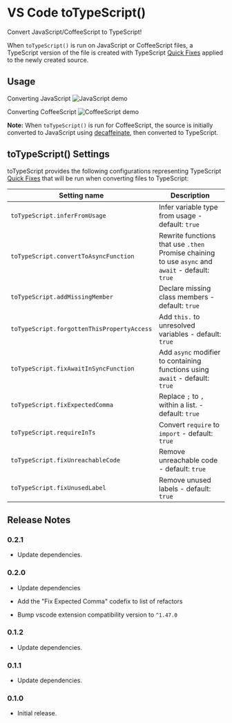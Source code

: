 # VS Code toTypeScript()

Convert JavaScript/CoffeeScript to TypeScript!

When `toTypeScript()` is run on JavaScript or CoffeeScript files, a TypeScript version of the file is created with TypeScript [Quick Fixes](https://code.visualstudio.com/docs/languages/typescript#_quick-fixes) applied to the newly created source.

## Usage
Converting JavaScript
![JavaScript demo](images/demo-js.gif)

Converting CoffeeScript
![CoffeeScript demo](images/demo-coffee.gif)

**Note:** When `toTypeScript()` is run for CoffeeScript, the source is initially converted to JavaScript using [decaffeinate](https://github.com/decaffeinate/decaffeinate), then converted to TypeScript.

## toTypeScript() Settings

toTypeScript provides the following configurations representing TypeScript [Quick Fixes](https://code.visualstudio.com/docs/languages/typescript#_quick-fixes) that will be run when converting files to TypeScript:

| Setting name | Description |
| --- | --- |
| `toTypeScript.inferFromUsage` |  Infer variable type from usage - default: `true`  |
| `toTypeScript.convertToAsyncFunction` | Rewrite functions that use `.then` Promise chaining to use `async` and `await` - default: `true`  |
| `toTypeScript.addMissingMember` | Declare missing class members - default: `true`|
| `toTypeScript.forgottenThisPropertyAccess` | Add `this.` to unresolved variables - default: `true`  |
| `toTypeScript.fixAwaitInSyncFunction` | Add `async` modifier to containing functions using `await` - default: `true`  |
| `toTypeScript.fixExpectedComma` | Replace `;` to `,` within a list. - default: `true`  |
| `toTypeScript.requireInTs` | Convert `require` to `import` - default: `true`  |
| `toTypeScript.fixUnreachableCode` | Remove unreachable code - default: `true`  |
| `toTypeScript.fixUnusedLabel` | Remove unused labels - default: `true`  |


## Release Notes

### 0.2.1

- Update dependencies.

### 0.2.0

- Update dependencies

- Add the "Fix Expected Comma" codefix to list of refactors

- Bump vscode extension compatibility version to `^1.47.0`


### 0.1.2

- Update dependencies.

### 0.1.1

- Update dependencies.

### 0.1.0

- Initial release.
